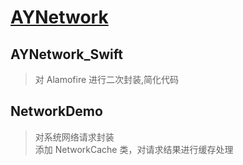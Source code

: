 # [AYNetwork](https://andycuiytt.github.io/2017/07/18/network-swift/)
## AYNetwork_Swift
> 对 Alamofire 进行二次封装,简化代码

## NetworkDemo
> 对系统网络请求封装  
> 添加 NetworkCache 类，对请求结果进行缓存处理
